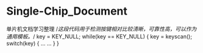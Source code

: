 # Single-Chip_Document
单片机文档学习整理
/*这段代码用于检测按键相对比较清晰，可靠性高，可以作为通用模板。*/
key = KEY_NULL;
while(key == KEY_NULL)
{
key = keyscan();
switch(key)
 {
... ...
 }
}
